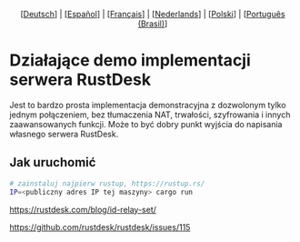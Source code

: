 <p align="center">
  [<a href="README-DE.md">Deutsch</a>] | [<a href="README-ES.md">Español</a>] | [<a href="README-FR.md">Français</a>] | [<a href="README-NL.md">Nederlands</a>] | [<a href="README-PL.md">Polski</a>] | [<a href="README-PTBR.md">Português (Brasil)</a>]<br>
</p>

# Działające demo implementacji serwera RustDesk
Jest to bardzo prosta implementacja demonstracyjna z dozwolonym tylko jednym połączeniem, bez tłumaczenia NAT, trwałości, szyfrowania i innych zaawansowanych funkcji. Może to być dobry punkt wyjścia do napisania własnego serwera RustDesk.

## Jak uruchomić
```bash
# zainstaluj najpierw rustup, https://rustup.rs/
IP=<publiczny adres IP tej maszyny> cargo run
```

https://rustdesk.com/blog/id-relay-set/

https://github.com/rustdesk/rustdesk/issues/115
